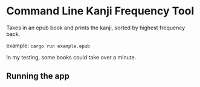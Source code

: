 # Command Line Kanji Frequency Tool

Takes in an epub book and prints the kanji, sorted by highest frequency back.  

example: `cargo run example.epub`  

In my testing, some books could take over a minute.  

## Running the app  
